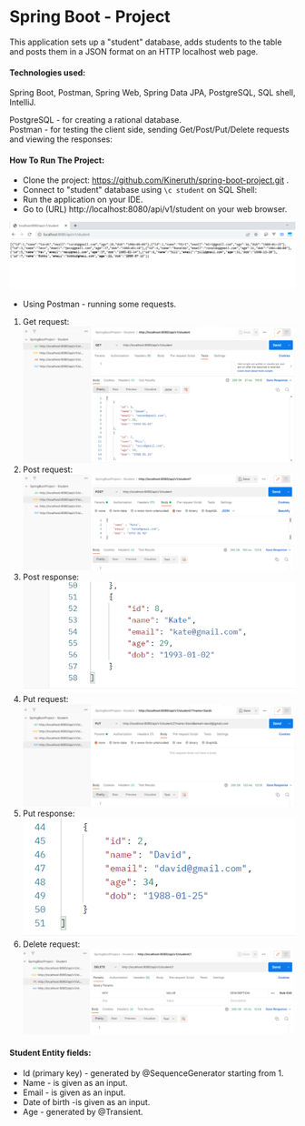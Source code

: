 # Spring Boot - Project

This application sets up a "student" database, adds students to the table and posts them in a JSON format on an HTTP localhost web page.    

#### **Technologies used:**  
Spring Boot, Postman, Spring Web, Spring Data JPA, PostgreSQL, SQL shell, IntelliJ.  

PostgreSQL - for creating a rational database.  
Postman - for testing the client side, sending Get/Post/Put/Delete requests and viewing the responses: 


#### **How To Run The Project:**  
* Clone the project: https://github.com/Kineruth/spring-boot-project.git .  
* Connect to "student" database using ```\c student``` on SQL Shell:   
* Run the application on your IDE.  
* Go to (URL) http://localhost:8080/api/v1/student on your web browser.  

![localhost](https://github.com/Kineruth/spring-boot-project/blob/master/springboot-project/src/main/resources/pictures/web.PNG)   
* Using Postman - running some requests.  
1. Get request:  
![Get req](https://github.com/Kineruth/spring-boot-project/blob/master/springboot-project/src/main/resources/pictures/get.PNG)  
2. Post request:  
![Post req](https://github.com/Kineruth/spring-boot-project/blob/master/springboot-project/src/main/resources/pictures/post.PNG)  
3. Post response:  
![Post res](https://github.com/Kineruth/spring-boot-project/blob/master/springboot-project/src/main/resources/pictures/post2.PNG)  
4. Put request:  
![Put req](https://github.com/Kineruth/spring-boot-project/blob/master/springboot-project/src/main/resources/pictures/put.PNG)  
5. Put response:  
![Put res](https://github.com/Kineruth/spring-boot-project/blob/master/springboot-project/src/main/resources/pictures/put2.PNG)  
6. Delete request:  
![Delete req](https://github.com/Kineruth/spring-boot-project/blob/master/springboot-project/src/main/resources/pictures/delete.PNG)   




#### **Student Entity fields:**
* Id (primary key) - generated by @SequenceGenerator starting from 1.  
* Name - is given as an input.  
* Email - is given as an input. 
* Date of birth -is given as an input.  
* Age - generated by @Transient.






